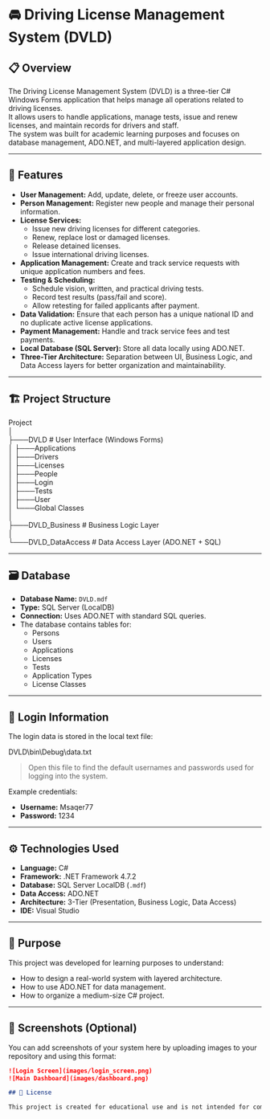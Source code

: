 # 🚘 Driving License Management System (DVLD)

## 📋 Overview
The Driving License Management System (DVLD) is a three-tier C# Windows Forms application that helps manage all operations related to driving licenses.  
It allows users to handle applications, manage tests, issue and renew licenses, and maintain records for drivers and staff.  
The system was built for academic learning purposes and focuses on database management, ADO.NET, and multi-layered application design.

---

## 🧩 Features

- **User Management:** Add, update, delete, or freeze user accounts.  
- **Person Management:** Register new people and manage their personal information.  
- **License Services:**  
  - Issue new driving licenses for different categories.  
  - Renew, replace lost or damaged licenses.  
  - Release detained licenses.  
  - Issue international driving licenses.  
- **Application Management:** Create and track service requests with unique application numbers and fees.  
- **Testing & Scheduling:**  
  - Schedule vision, written, and practical driving tests.  
  - Record test results (pass/fail and score).  
  - Allow retesting for failed applicants after payment.  
- **Data Validation:** Ensure that each person has a unique national ID and no duplicate active license applications.  
- **Payment Management:** Handle and track service fees and test payments.  
- **Local Database (SQL Server):** Store all data locally using ADO.NET.  
- **Three-Tier Architecture:** Separation between UI, Business Logic, and Data Access layers for better organization and maintainability.

---

## 🏗️ Project Structure

Project  
│  
├───DVLD # User Interface (Windows Forms)  
│ ├───Applications  
│ ├───Drivers  
│ ├───Licenses  
│ ├───People  
│ ├───Login  
│ ├───Tests  
│ ├───User  
│ └───Global Classes  
│  
├───DVLD_Business # Business Logic Layer  
│  
└───DVLD_DataAccess # Data Access Layer (ADO.NET + SQL)  


---

## 🗃️ Database

- **Database Name:** `DVLD.mdf`  
- **Type:** SQL Server (LocalDB)  
- **Connection:** Uses ADO.NET with standard SQL queries.
- The database contains tables for:
  - Persons  
  - Users  
  - Applications  
  - Licenses  
  - Tests  
  - Application Types  
  - License Classes  


---

## 🔐 Login Information

The login data is stored in the local text file: 

 DVLD\bin\Debug\data.txt

> Open this file to find the default usernames and passwords used for logging into the system.

Example credentials:

- **Username:** Msaqer77  
- **Password:** 1234
---

## ⚙️ Technologies Used

- **Language:** C#  
- **Framework:** .NET Framework 4.7.2  
- **Database:** SQL Server LocalDB (`.mdf`)  
- **Data Access:** ADO.NET  
- **Architecture:** 3-Tier (Presentation, Business Logic, Data Access)  
- **IDE:** Visual Studio  

---

## 🧠 Purpose

This project was developed for learning purposes to understand:
- How to design a real-world system with layered architecture.  
- How to use ADO.NET for data management.  
- How to organize a medium-size C# project.  

---

## 📸 Screenshots (Optional)

You can add screenshots of your system here by uploading images to your repository and using this format:

```markdown
![Login Screen](images/login_screen.png)
![Main Dashboard](images/dashboard.png)

## 🧾 License

This project is created for educational use and is not intended for commercial distribution.

  
